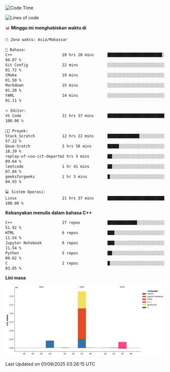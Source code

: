 <!--START_SECTION:waka-->
![Code Time](http://img.shields.io/badge/Code%20Time-432%20hrs%2037%20mins-blue)

![Lines of code](https://img.shields.io/badge/Sejak%20Hello%20World%20aku%20telah%20menulis-2.0%20million%20baris%20kode-blue)

📊 **Minggu ini menghabiskan waktu di** 

```text
🕑︎ Zona waktu: Asia/Makassar

💬 Bahasa: 
C++                      20 hrs 20 mins      ████████████████████████░   94.07 % 
Git Config               22 mins             ░░░░░░░░░░░░░░░░░░░░░░░░░   01.72 % 
CMake                    19 mins             ░░░░░░░░░░░░░░░░░░░░░░░░░   01.50 % 
Markdown                 15 mins             ░░░░░░░░░░░░░░░░░░░░░░░░░   01.20 % 
YAML                     14 mins             ░░░░░░░░░░░░░░░░░░░░░░░░░   01.11 % 

🔥 Editor: 
VS Code                  21 hrs 37 mins      █████████████████████████   100.00 % 

🐱‍💻 Proyek: 
Stack_Scratch            12 hrs 22 mins      ██████████████░░░░░░░░░░░   57.22 % 
Qeue-Sratch              3 hrs 58 mins       █████░░░░░░░░░░░░░░░░░░░░   18.39 % 
replay-of-cou-ict-departm2 hrs 5 mins        ██░░░░░░░░░░░░░░░░░░░░░░░   09.64 % 
leetcode                 1 hr 41 mins        ██░░░░░░░░░░░░░░░░░░░░░░░   07.84 % 
geeksforgeeks            1 hr 3 mins         █░░░░░░░░░░░░░░░░░░░░░░░░   04.93 % 

💻 Sistem Operasi: 
Linux                    21 hrs 37 mins      █████████████████████████   100.00 % 
```

**Kebanyakan menulis dalam bahasa C++** 

```text
C++                      27 repos            █████████████░░░░░░░░░░░░   51.92 % 
HTML                     6 repos             ███░░░░░░░░░░░░░░░░░░░░░░   11.54 % 
Jupyter Notebook         6 repos             ███░░░░░░░░░░░░░░░░░░░░░░   11.54 % 
Python                   5 repos             ██░░░░░░░░░░░░░░░░░░░░░░░   09.62 % 
C                        2 repos             █░░░░░░░░░░░░░░░░░░░░░░░░   03.85 % 
```



**Lini masa**

![Lines of Code chart](https://raw.githubusercontent.com/yusuf601/yusuf601/main/assets/bar_graph.png)


 Last Updated on 01/09/2025 03:26:15 UTC
<!--END_SECTION:waka-->

